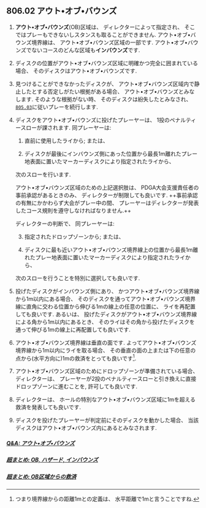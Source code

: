 ## 806.02 アウト•オブ•バウンズ

1. **アウト•オブ•バウンズ**(OB)区域は、
ディレクターによって指定され、
そこではプレーもできないしスタンスも取ることができません.
アウト•オブ•バウンズ境界線は、
アウト•オブ•バウンズ区域の一部です.
アウト•オブ•バウンズでないコースのどんな区域も**インバウンズ**です.

1. ディスクの位置がアウト•オブ•バウンズ区域に明確かつ完全に囲まれている場合、
そのディスクはアウト•オブ•バウンズです.

1. 見つけることができなかったディスクが、
アウト•オブ•バウンズ区域内で静止したとする否定しがたい根拠がある場合、
アウト•オブ•バウンズとみなします.
そのような根拠がない時、
そのディスクは紛失したとみなされ、
[`805.03`](80503)に従いプレーを続行します.

1. ディスクをアウト•オブ•バウンズに投げたプレーヤーは、
1投のペナルティースローが課されます.
同プレーヤーは:

    1. 直前に使用したライから; または、

    1. ディスクが最後にインバウンズ側にあった位置から最長1m離れたプレー地表面に置いたマーカーディスクにより指定されたライから、

    次のスローを行います.

    アウト•オブ•バウンズ区域のための上記選択肢は、
    PDGA大会支援責任者の事前承認があるときのみ、
    ディレクターが制限しても良いです.
    ++事前承認の有無にかかわらず大会がプレー中の間、
    プレーヤーはディレクターが発表したコース規則を遵守しなければなりません.++

    ディレクターの判断で、
    同プレーヤーは:

    3. 指定されたドロップゾーンから; または、

    1. ディスクに最も近いアウト•オブ•バウンズ境界線上の位置から最長1m離れたプレー地表面に置いたマーカーディスクにより指定されたライから、

    次のスローを行うことを特別に選択しても良いです.

5. 投げたディスクがインバウンズ側にあり、
かつアウト•オブ•バウンズ境界線から1m以内にある場合、
そのディスクを通ってアウト•オブ•バウンズ境界線に直角に交わる位置から伸びる1mの線上の任意の位置に、
ライを再配置しても良いです.
あるいは、
投げたディスクがアウト•オブ•バウンズ境界線による角から1m以内にあるとき、
そのライはその角から投げたディスクを通って伸びる1mの線上に再配置しても良いです.

1. アウト•オブ•バウンズ境界線は垂直の面です.
よってアウト•オブ•バウンズ境界線から1m以内にライを取る場合、
その垂直の面の上または下の任意の点から(水平方向に)1mの救済をとっても良いです[^80602.3].

1. アウト•オブ•バウンズ区域のためにドロップゾーンが準備されている場合、
ディレクターは、
プレーヤーが2投のペナルティースローと引き換えに直接ドロップゾーンに進むことを, 許可しても良いです.

1. ディレクターは、
ホールの特別なアウト•オブ•バウンズ区域に1mを超える救済を発表しても良いです.

1. ディスクを投げたプレーヤーが判定前にそのディスクを動かした場合、
当該ディスクはアウト•オブ•バウンズ内にあるとみなされます.

##### [Q&A: アウト•オブ•バウンズ](qa-ob)
##### [超まとめ: OB, ハザード, インバウンズ](obhazardinbounds)
##### [超まとめ: OB区域からの救済](relief-from-ob)

[^80602.3]: つまり境界線からの距離1mとの定義は、
水平距離で1mと言うことですね.
